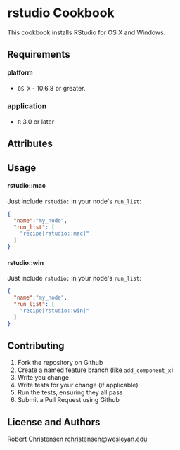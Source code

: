 rstudio Cookbook
================
This cookbook installs RStudio for OS X and Windows.

Requirements
------------
#### platform
- `OS X` - 10.6.8 or greater.

### application
- `R` 3.0 or later

Attributes
----------

Usage
-----
#### rstudio::mac

Just include `rstudio:` in your node's `run_list`:

```json
{
  "name":"my_node",
  "run_list": [
    "recipe[rstudio::mac]"
  ]
}
```

#### rstudio::win

Just include `rstudio:` in your node's `run_list`:

```json
{
  "name":"my_node",
  "run_list": [
    "recipe[rstudio::win]"
  ]
}
```

Contributing
------------

1. Fork the repository on Github
2. Create a named feature branch (like `add_component_x`)
3. Write you change
4. Write tests for your change (if applicable)
5. Run the tests, ensuring they all pass
6. Submit a Pull Request using Github

License and Authors
-------------------
Robert Christensen <rchristensen@wesleyan.edu>